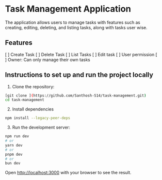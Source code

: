 # Task Management Application

The application allows users to manage tasks with features such as creating, editing, deleting, and listing tasks, along with tasks user wise. 

## Features
[ ] Create Task
[ ] Delete Task
[ ] List Tasks
[ ] Edit task
[ ] User permission
  [ ] Owner: Can only manage their own tasks

## Instructions to set up and run the project locally

1. Clone the repository: 
```bash
[git clone ](https://github.com/Santhosh-S14/task-management.git)
cd task-management
```
2. Install dependencies
```bash
npm install --legacy-peer-deps
```
3. Run the development server:

```bash
npm run dev
# or
yarn dev
# or
pnpm dev
# or
bun dev
```

Open [http://localhost:3000](http://localhost:3000) with your browser to see the result.
